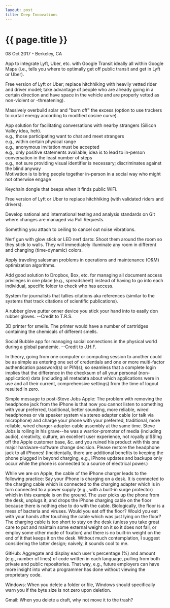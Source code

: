 ```yaml
---
layout: post
title: Deep Innovations
---
```


{{ page.title }}
================

<p class="meta">08 Oct 2017 - Berkeley, CA</p>

App to integrate Lyft, Uber, etc. with Google Transit ideally all within Google Maps (i.e., tells you where to optimally get off public transit and get in Lyft or Uber).

Free version of Lyft or Uber; replace hitchhiking with heavily vetted rider and driver model; take advantage of people who are already going in a certain direction and have space in the vehicle and are properly vetted as non-violent or -threatening).

Massively overbuild solar and "burn off" the excess (option to use trackers to curtail energy according to modified cosine curve).

App solution for facilitating conversations with nearby strangers (Silicon Valley idea, heh).  
e.g., those participating want to chat and meet strangers  
e.g., within certain physical range  
e.g., anonymous invitation must be accepted  
e.g., only positive statements available; idea is to lead to in-person conversation in the least number of steps  
e.g., not sure providing visual identifier is necessary; discriminates against the blind anyway  
Motivation is to bring people together in-person in a social way who might not otherwise engage

Keychain dongle that beeps when it finds public WiFi.

Free version of Lyft or Uber to replace hitchhiking (with validated riders and drivers).

Develop national and international testing and analysis standards on Git where changes are managed via Pull Requests.

Something you attach to ceiling to cancel out noise vibrations.

Nerf gun with glow stick or LED nerf darts: Shoot them around the room so they stick to walls. They will immediately illuminate any room in different and changing (time-dynamic) colors.

Apply traveling salesman problems in operations and maintenance (O&M) optimization algorithms.

Add good solution to Dropbox, Box, etc. for managing all document access privileges in one place (e.g., spreadsheet) instead of having to go into each individual, specific folder to check who has access.

System for journalists that tallies citations aka references (similar to the systems that track citations of scientific publications).

A rubber glove putter onner device you stick your hand into to easily don rubber gloves. --Credit to T.R.S.

3D printer for smells. The printer would have a number of cartridges containing the chemicals of different smells.

Social Bubble app for managing social connections in the physical world during a global pandemic. --Credit to J.H.F.

In theory, going from one computer or computing session to another could be as simple as entering one set of credentials and one or more multi-factor authentication password(s) or PIN(s); so seamless that a complete login implies that the difference in the checksum of all your personal (non-application) data (including all metadata about which applications were in use and all their current, comprehensive settings) from the time of logout resulted in zero.

Simple message to post-Steve Jobs Apple: The problem with removing the headphone jack from the iPhone is that now you cannot listen to something with your preferred, traditional, better sounding, more reliable, wired headphones or via speaker system via stereo adapter cable (or talk via microphone) and charge your phone with your preferred, traditional, more reliable, wired charger-adapter-cable assembly at the same time. Steve Jobs is rolling in his grave--he was a warrior-promoter of media (including audio), creativity, culture, an excellent user experience, not royally p!$$!ng off the Apple customer base, &c. and you ruined his product with this one major hardware-software change decision. Please restore the headphone jack to all iPhones! (Incidentally, there are additional benefits to keeping the phone plugged in beyond charging, e.g., iPhone updates and backups only occur while the phone is connected to a source of electrical power.)

While we are on Apple, the cable of the iPhone charger leads to the following practice: Say your iPhone is charging on a desk. It is connected to the charging cable which is connected to the charging adapter which is in turn connected to a power supply (e.g., with a built-in surge protector) which in this example is on the ground. The user picks up the phone from the desk, unplugs it, and drops the iPhone charging cable on the floor because there is nothing else to do with the cable. Biologically, the floor is a mess of bacteria and viruses. Would you eat off the floor? Would you eat with your hands after touching the cable which was just lying on the floor? The charging cable is too short to stay on the desk (unless you take great care to put and maintain some external weight on it so it does not fall, or employ some other mode of fixation) and there is no built-in weight on the end of it that keeps it on the desk. Without much contemplation, I suggest considering the latter design; naively, it sounds cool to me.

GitHub: Aggregate and display each user's percentage (%) and amount (e.g., number of lines) of code written in each language, pulling from both private and public repositories. That way, e.g., future employers can have more insight into what a programmer has done without viewing the proprietary code.

Windows: When you delete a folder or file, Windows should specifically warn you if the byte size is not zero upon deletion.

Gmail: When you delete a draft, why not move it to the trash?